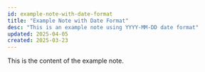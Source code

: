 ```yaml
---
id: example-note-with-date-format
title: "Example Note with Date Format"
desc: "This is an example note using YYYY-MM-DD date format"
updated: 2025-04-05
created: 2025-03-23
---
```


This is the content of the example note.
